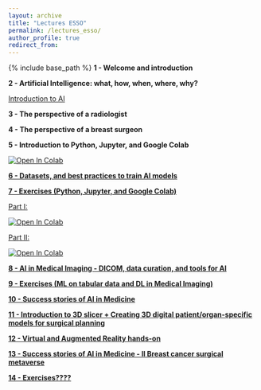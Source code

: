 ```yaml
---
layout: archive
title: "Lectures ESSO"
permalink: /lectures_esso/
author_profile: true
redirect_from: 
---
```


{% include base_path %}
**1 - Welcome and introduction**

**2 - Artificial Intelligence: what, how, when, where, why?**

<a href="https://drive.google.com/file/d/1CUVI383yKhBvHB6YDInENZddp3EDd3N6/view?usp=sharing">Introduction to AI</a>


**3 - The perspective of a radiologist**

**4 - The perspective of a breast surgeon**

**5 - Introduction to Python, Jupyter, and Google Colab**

<a href="https://drive.google.com/file/d/1SYkaCJxUGcywUKNJiQEbi25VFEVYntB1/view?usp=sharing" target="_blank">
              <img src="https://colab.research.google.com/assets/colab-badge.svg" alt="Open In Colab"/>


**6 - Datasets, and best practices to train AI models**

**7 - Exercises (Python, Jupyter, and Google Colab)**

Part I:

<a href="https://drive.google.com/file/d/1dSRY7pkyFvwcovb4ZDYYZLo4x381FDjF/view?usp=sharing" target="_blank">
              <img src="https://colab.research.google.com/assets/colab-badge.svg" alt="Open In Colab"/>

Part II:

<a href="https://colab.research.google.com/drive/1Ya-Pto1Pj2oK_IetkaakD7sYiZEExmov?usp=sharing" target="_blank">
              <img src="https://colab.research.google.com/assets/colab-badge.svg" alt="Open In Colab"/>


**8 - AI in Medical Imaging - DICOM, data curation, and tools for AI**

**9 - Exercises (ML on tabular data and DL in Medical Imaging)**

**10 - Success stories of AI in Medicine**

**11 - Introduction to 3D slicer + Creating 3D digital patient/organ-specific models for surgical planning**

**12 - Virtual and Augmented Reality hands-on**

**13 - Success stories of AI in Medicine - II Breast cancer surgical metaverse**

**14 - Exercises????**
